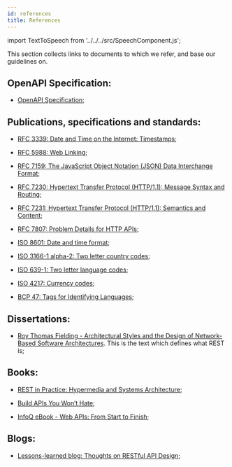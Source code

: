```yaml
---
id: references
title: References
---
```

import TextToSpeech from '../../../src/SpeechComponent.js';

<TextToSpeech>

This section collects links to documents to which we refer, and base our guidelines on.

## OpenAPI Specification:

  - [OpenAPI Specification](https://github.com/OAI/OpenAPI-Specification/);

## Publications, specifications and standards:

  - [RFC 3339: Date and Time on the Internet: Timestamps](https://tools.ietf.org/html/rfc3339);

  - [RFC 5988: Web Linking](https://tools.ietf.org/html/rfc5988);

  - [RFC 7159: The JavaScript Object Notation (JSON) Data Interchange Format](https://tools.ietf.org/html/rfc7159);

  - [RFC 7230: Hypertext Transfer Protocol (HTTP/1.1): Message Syntax and Routing](https://tools.ietf.org/html/rfc7230);

  - [RFC 7231: Hypertext Transfer Protocol (HTTP/1.1): Semantics and Content](https://tools.ietf.org/html/rfc7231);

  - [RFC 7807: Problem Details for HTTP APIs](https://tools.ietf.org/html/rfc7807);

  - [ISO 8601: Date and time format](https://en.wikipedia.org/wiki/ISO_8601);

  - [ISO 3166-1 alpha-2: Two letter country codes](https://en.wikipedia.org/wiki/ISO_3166-1_alpha-2);

  - [ISO 639-1: Two letter language codes](https://en.wikipedia.org/wiki/List_of_ISO_639-1_codes);

  - [ISO 4217: Currency codes](https://en.wikipedia.org/wiki/ISO_4217);

  - [BCP 47: Tags for Identifying Languages](https://tools.ietf.org/html/bcp47);
## Dissertations:

  - [Roy Thomas Fielding - Architectural Styles and the Design of Network-Based Software Architectures](http://www.ics.uci.edu/~fielding/pubs/dissertation/top.htm). This is the text which defines what REST is;
## Books:

  - [REST in Practice: Hypermedia and Systems Architecture](http://www.amazon.de/REST-Practice-Hypermedia-Systems-Architecture/dp/0596805829);

  - [Build APIs You Won’t Hate](https://leanpub.com/build-apis-you-wont-hate);

  - [InfoQ eBook - Web APIs: From Start to Finish](http://www.infoq.com/minibooks/emag-web-api);
## Blogs:

  - [Lessons-learned blog: Thoughts on RESTful API Design](http://restful-api-design.readthedocs.org/en/latest/);

</TextToSpeech>